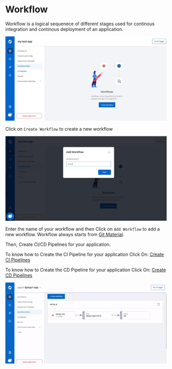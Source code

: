 # Workflow

Workflow is a logical sequenece of different stages used for continous integration and continous deployment of an application.

![](../../../.gitbook/assets/create-workflow%20%286%29.jpg)

Click on `Create Workflow` to create a new workflow

![](../../../.gitbook/assets/add-workflow%20%285%29.png)

Enter the name of your workflow and then Click on `Add Workflow` to add a new workflow. Workflow always starts from [Git Material](../git-material.md).

Then, Create CI/CD Pipelines for your application.

To know how to Create the CI Pipeline for your application Click On: [Create CI Pipelines](ci-pipeline.md)

To know how to Create the CD Pipeline for your application Click On: [Create CD Pipelines](cd-pipeline.md)

![](../../../.gitbook/assets/workflow%20%286%29.gif)

